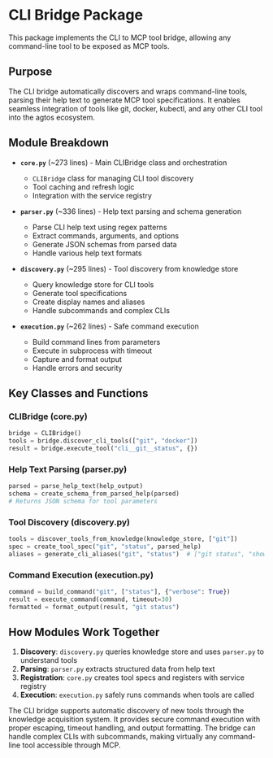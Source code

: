 # CLI Bridge Package

This package implements the CLI to MCP tool bridge, allowing any command-line tool to be exposed as MCP tools.

## Purpose

The CLI bridge automatically discovers and wraps command-line tools, parsing their help text to generate MCP tool specifications. It enables seamless integration of tools like git, docker, kubectl, and any other CLI tool into the agtos ecosystem.

## Module Breakdown

- **`core.py`** (~273 lines) - Main CLIBridge class and orchestration
  - `CLIBridge` class for managing CLI tool discovery
  - Tool caching and refresh logic
  - Integration with the service registry

- **`parser.py`** (~336 lines) - Help text parsing and schema generation
  - Parse CLI help text using regex patterns
  - Extract commands, arguments, and options
  - Generate JSON schemas from parsed data
  - Handle various help text formats

- **`discovery.py`** (~295 lines) - Tool discovery from knowledge store
  - Query knowledge store for CLI tools
  - Generate tool specifications
  - Create display names and aliases
  - Handle subcommands and complex CLIs

- **`execution.py`** (~262 lines) - Safe command execution
  - Build command lines from parameters
  - Execute in subprocess with timeout
  - Capture and format output
  - Handle errors and security

## Key Classes and Functions

### CLIBridge (core.py)
```python
bridge = CLIBridge()
tools = bridge.discover_cli_tools(["git", "docker"])
result = bridge.execute_tool("cli__git__status", {})
```

### Help Text Parsing (parser.py)
```python
parsed = parse_help_text(help_output)
schema = create_schema_from_parsed_help(parsed)
# Returns JSON schema for tool parameters
```

### Tool Discovery (discovery.py)
```python
tools = discover_tools_from_knowledge(knowledge_store, ["git"])
spec = create_tool_spec("git", "status", parsed_help)
aliases = generate_cli_aliases("git", "status")  # ["git status", "show changes"]
```

### Command Execution (execution.py)
```python
command = build_command("git", ["status"], {"verbose": True})
result = execute_command(command, timeout=30)
formatted = format_output(result, "git status")
```

## How Modules Work Together

1. **Discovery**: `discovery.py` queries knowledge store and uses `parser.py` to understand tools
2. **Parsing**: `parser.py` extracts structured data from help text
3. **Registration**: `core.py` creates tool specs and registers with service registry
4. **Execution**: `execution.py` safely runs commands when tools are called

The CLI bridge supports automatic discovery of new tools through the knowledge acquisition system. It provides secure command execution with proper escaping, timeout handling, and output formatting. The bridge can handle complex CLIs with subcommands, making virtually any command-line tool accessible through MCP.